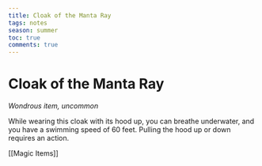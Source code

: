 ---title: Cloak of the Manta Raytags: notesseason: summertoc: truecomments: true---
# Cloak of the Manta Ray

*Wondrous item, uncommon*

While wearing this cloak with its hood up, you can breathe underwater, and you have a swimming speed of 60 feet. Pulling the hood up or down requires an action.


[[Magic Items]]
